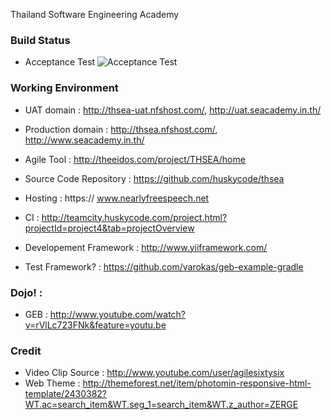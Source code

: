 Thailand Software Engineering Academy

### Build Status
* Acceptance Test ![Acceptance Test](http://teamcity.huskycode.com/app/rest/builds/buildType:bt11/statusIcon)

### Working Environment
* UAT domain : http://thsea-uat.nfshost.com/, http://uat.seacademy.in.th/
* Production domain : http://thsea.nfshost.com/, http://www.seacademy.in.th/
 
* Agile Tool : http://theeidos.com/project/THSEA/home
* Source Code Repository : https://github.com/huskycode/thsea
* Hosting : https:// www.nearlyfreespeech.net
* CI : http://teamcity.huskycode.com/project.html?projectId=project4&tab=projectOverview
* Developement Framework : http://www.yiiframework.com/
* Test Framework? : https://github.com/varokas/geb-example-gradle 

### Dojo! :
* GEB : http://www.youtube.com/watch?v=rVlLc723FNk&feature=youtu.be
 
### Credit
* Video Clip Source : http://www.youtube.com/user/agilesixtysix
* Web Theme : http://themeforest.net/item/photomin-responsive-html-template/2430382?WT.ac=search_item&WT.seg_1=search_item&WT.z_author=ZERGE
 
